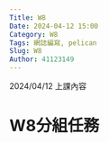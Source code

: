 ```yaml
---
Title: W8
Date: 2024-04-12 15:00
Category: W8
Tags: 網誌編寫, pelican
Slug: W8
Author: 41123149
---
```


2024/04/12 上課內容

<!-- PELICAN_END_SUMMARY -->

# W8分組任務

